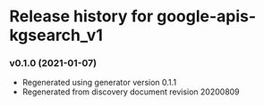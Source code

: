 # Release history for google-apis-kgsearch_v1

### v0.1.0 (2021-01-07)

* Regenerated using generator version 0.1.1
* Regenerated from discovery document revision 20200809

